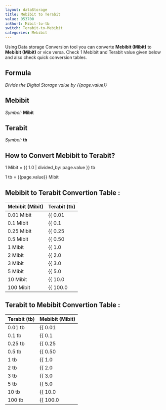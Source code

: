 ```yaml
---
layout: dataStorage
title: Mebibit to Terabit
value: 953700
inShort: Mibit-to-tb
switch: Terabit-to-Mebibit
categories: Mebibit
---
```


Using Data storage Conversion tool you can converte **Mebibit (Mibit)** to **Mebibit (Mibit)** or vice versa. Check 1 Mebibit and Terabit value given below and also check quick conversion tables.

## Formula
*Divide the Digital Storage value by {{page.value}}*

## Mebibit
*Symbol:* **Mibit**

## Terabit
*Symbol:* **tb**

## How to Convert Mebibit to Terabit?

1 Mibit = {{ 1.0 | divided_by: page.value }} tb

1 tb = {{page.value}} Mibit


## Mebibit to Terabit Convertion Table :

| Mebibit (Mibit) | Terabit (tb) |
| ---- | ---- |
| 0.01 Mibit | {{ 0.01 | divided_by: page.value | round: 12 }} tb |
| 0.1 Mibit | {{ 0.1 | divided_by: page.value | round: 12 }} tb |
| 0.25 Mibit | {{ 0.25 | divided_by: page.value | round: 12 }} tb |
| 0.5 Mibit | {{ 0.50 | divided_by: page.value | round: 12 }} tb |
| 1 Mibit | {{ 1.0 | divided_by: page.value | round: 12 }} tb |
| 2 Mibit | {{ 2.0 | divided_by: page.value | round: 12 }} tb |
| 3 Mibit | {{ 3.0 | divided_by: page.value | round: 12 }} tb |
| 5 Mibit | {{ 5.0 | divided_by: page.value | round: 12 }} tb |
| 10 Mibit | {{ 10.0 | divided_by: page.value | round: 12 }} tb |
| 100 Mibit | {{ 100.0 | divided_by: page.value | round: 12 }} tb |

## Terabit to Mebibit Convertion Table :

| Terabit (tb) | Mebibit (Mibit) |
| ---- | ---- |
| 0.01 tb | {{ 0.01 | times: page.value | round: 12 }} Mibit |
| 0.1 tb | {{ 0.1 | times: page.value | round: 12 }} Mibit |
| 0.25 tb | {{ 0.25 | times: page.value | round: 12 }} Mibit |
| 0.5 tb | {{ 0.50 | times: page.value | round: 12 }} Mibit |
| 1 tb | {{ 1.0 | times: page.value | round: 12 }} Mibit |
| 2 tb | {{ 2.0 | times: page.value | round: 12 }} Mibit |
| 3 tb | {{ 3.0 | times: page.value | round: 12 }} Mibit |
| 5 tb | {{ 5.0 | times: page.value | round: 12 }} Mibit |
| 10 tb | {{ 10.0 | times: page.value | round: 12 }} Mibit |
| 100 tb | {{ 100.0 | times: page.value | round: 12 }} Mibit |


<script>
document.getElementById('selectInput')[7].selected = true
document.getElementById('selectOutput')[14].selected = true
</script>
